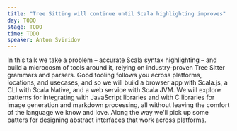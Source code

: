```yaml
---
title: "Tree Sitting will continue until Scala highlighting improves"
day: TODO
stage: TODO
time: TODO
speaker: Anton Sviridov
---
```


In this talk we take a problem – accurate Scala syntax highlighting – and build a microcosm of tools around it, relying on industry-proven Tree Sitter grammars and parsers. Good tooling follows you across platforms, locations, and usecases, and so we will build a browser app with Scala.js, a CLI with Scala Native, and a web service with Scala JVM. We will explore patterns for integrating with JavaScript libraries and with C libraries for image generation and markdown processing, all without leaving the comfort of the language we know and love. Along the way we'll pick up some patters for designing abstract interfaces that work across platforms.
    